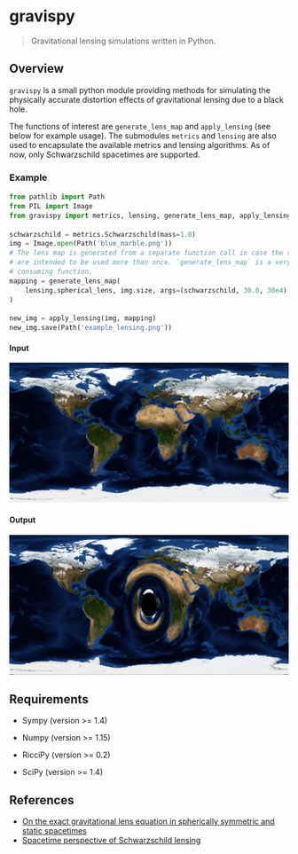 # gravispy
> Gravitational lensing simulations written in Python.

## Overview

`gravispy` is a small python module providing methods for simulating the
physically accurate distortion effects of gravitational lensing due to a black
hole.

The functions of interest are `generate_lens_map` and `apply_lensing` (see
below for example usage). The submodules `metrics` and `lensing` are
also used to encapsulate the available metrics and lensing algorithms.  As of
now, only Schwarzschild spacetimes are supported.

### Example

```python
from pathlib import Path
from PIL import Image
from gravispy import metrics, lensing, generate_lens_map, apply_lensing

schwarzschild = metrics.Schwarzschild(mass=1.0)
img = Image.open(Path('blue_marble.png'))
# The lens map is generated from a separate function call in case the results
# are intended to be used more than once. `generate_lens_map` is a very time
# consuming function.
mapping = generate_lens_map(
    lensing.spherical_lens, img.size, args=(schwarzschild, 30.0, 30e4)
)

new_img = apply_lensing(img, mapping)
new_img.save(Path('example_lensing.png'))
```

#### Input
![input image](https://github.com/cjayross/gravispy/blob/master/examples/png/blue_marble.png?raw=true)
#### Output
![output image](https://github.com/cjayross/gravispy/blob/master/examples/png/example_lensing.png?raw=true)

## Requirements

+ Sympy (version >= 1.4)

+ Numpy (version >= 1.15)

+ RicciPy (version >= 0.2)

+ SciPy (version >= 1.4)

## References

+ [On the exact gravitational lens equation in spherically symmetric and static spacetimes](https://arxiv.org/pdf/gr-qc/0307072.pdf)
+ [Spacetime perspective of Schwarzschild lensing](https://arxiv.org/pdf/gr-qc/0001037.pdf)
